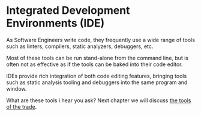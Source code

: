 # Integrated Development Environments (IDE)

As Software Engineers write code, they frequently use a wide range of tools such as linters, compilers,
static analyzers, debuggers, etc.

Most of these tools can be run stand-alone from the command line, but is often not as effective as if
the tools can be baked into their code editor.

IDEs provide rich integration of both code editing features, bringing tools such as static analysis
tooling and debuggers into the same program and window.

What are these tools i hear you ask? Next chapter we will discuss [the tools of the trade](tools.md).